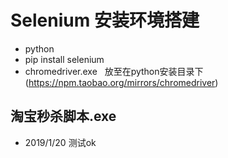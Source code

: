 # Selenium 安装环境搭建
* python
* pip install selenium
* chromedriver.exe&nbsp;&nbsp;&nbsp;放至在python安装目录下 (https://npm.taobao.org/mirrors/chromedriver)


## 淘宝秒杀脚本.exe
* 2019/1/20 测试ok
